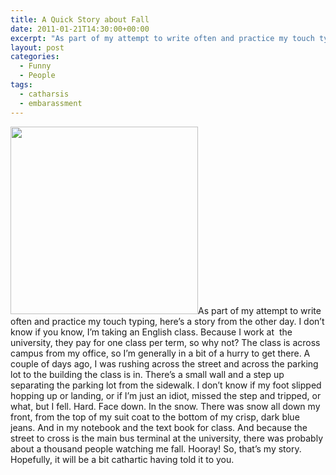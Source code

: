 ```yaml
---
title: A Quick Story about Fall
date: 2011-01-21T14:30:00+00:00
excerpt: "As part of my attempt to write often and practice my touch typing, here's a story from the other day.I don't know if"
layout: post
categories:
  - Funny
  - People
tags:
  - catharsis
  - embarassment
---
```


[<img class="alignright size-full wp-image-1255" title="falling" src="https://cdn.craigmcn.ca/img/falling.gif" alt="" width="300" height="300" srcset="https://cdn.craigmcn.ca/img/falling.gif 300w, https://cdn.craigmcn.ca/img/falling-150x150.gif 150w" sizes="(max-width: 300px) 100vw, 300px" />](https://cdn.craigmcn.ca/img/falling.gif)As part of my attempt to write often and practice my touch typing, here&#8217;s a story from the other day. I don&#8217;t know if you know, I&#8217;m taking an English class. Because I work at  the university, they pay for one class per term, so why not? The class is across campus from my office, so I&#8217;m generally in a bit of a hurry to get there. A couple of days ago, I was rushing across the street and across the parking lot to the building the class is in. There&#8217;s a small wall and a step up separating the parking lot from the sidewalk. I don&#8217;t know if my foot slipped hopping up or landing, or if I&#8217;m just an idiot, missed the step and tripped, or what, but I fell. Hard. Face down. In the snow. There was snow all down my front, from the top of my suit coat to the bottom of my crisp, dark blue jeans. And in my notebook and the text book for class. And because the street to cross is the main bus terminal at the university, there was probably about a thousand people watching me fall. Hooray! So, that&#8217;s my story. Hopefully, it will be a bit cathartic having told it to you.

